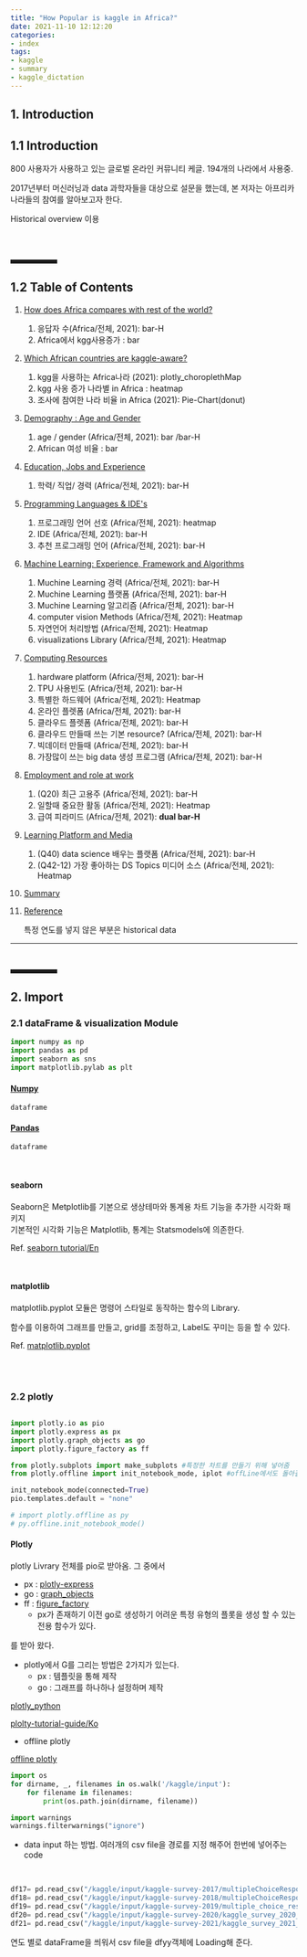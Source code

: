 ```yaml
---
title: "How Popular is kaggle in Africa?"
date: 2021-11-10 12:12:20
categories:
- index
tags:
- kaggle
- summary
- kaggle_dictation
---
```




## 1. Introduction
## 1.1 Introduction

800 사용자가 사용하고 있는 글로벌 온라인 커뮤니티 케글. 194개의 나라에서 사용중.

2017년부터 머신러닝과 data 과학자들을 대상으로 설문을 했는데, 본 저자는 아프리카 나라들의 참여를 알아보고자 한다. 

Historical overview 이용 

<br><br>

<hr style="border: solid; 20px; #ff0011; width: 15%;">

## 1.2 **Table of Contents**

1. [How does Africa compares with rest of the world?](#1)
   1. 응답자 수(Africa/전체, 2021): bar-H 
   2. Africa에서 kgg사용증가 : bar
2. [Which African countries are kaggle-aware?](#2)
   1. kgg을 사용하는 Africa나라 (2021): plotly_choroplethMap
   2. kgg 사옹 증가 나라별 in Africa : heatmap
   3. 조사에 참여한 나라 비율 in Africa (2021): Pie-Chart(donut)
3. [Demography : Age and Gender](#3)
   1. age / gender (Africa/전체, 2021): bar /bar-H
   2. African 여성 비율 : bar
4. [Education, Jobs and Experience](#4)
   1. 학력/ 직업/ 경력 (Africa/전체, 2021): bar-H 
5. [Programming Languages & IDE's](#5)
   1. 프로그래밍 언어 선호 (Africa/전체, 2021): heatmap
   2. IDE (Africa/전체, 2021): bar-H 
   3. 추천 프로그래밍 언어 (Africa/전체, 2021):  bar-H 
6. [Machine Learning: Experience, Framework and Algorithms](#6)
   1. Muchine Learning 경력 (Africa/전체, 2021): bar-H 
   2. Muchine Learning 플랫폼 (Africa/전체, 2021): bar-H 
   3. Muchine Learning 알고리즘 (Africa/전체, 2021): bar-H 
   4. computer vision Methods (Africa/전체, 2021): Heatmap
   5. 자연언어 처리방법 (Africa/전체, 2021): Heatmap
   6. visualizations Library (Africa/전체, 2021): Heatmap
7. [Computing Resources](#7)
   1. hardware platform (Africa/전체, 2021): bar-H 
   2. TPU 사용빈도 (Africa/전체, 2021): bar-H 
   3. 특별한 하드웨어 (Africa/전체, 2021): Heatmap
   4. 온라인 플렛폼 (Africa/전체, 2021): bar-H 
   5. 클라우드 플렛폼 (Africa/전체, 2021): bar-H 
   6. 클라우드 만들때 쓰는 기본 resource? (Africa/전체, 2021): bar-H
   7. 빅데이터 만들때 (Africa/전체, 2021): bar-H
   8. 가장많이 쓰는 big data 생성 프로그램 (Africa/전체, 2021): bar-H
8. [Employment and role at work](#8)
   1. (Q20) 최근 고용주 (Africa/전체, 2021): bar-H
   2. 일할때 중요한 활동 (Africa/전체, 2021): Heatmap
   3. 급여 피라미드  (Africa/전체, 2021): **dual bar-H**
9. [Learning Platform and Media](#9)
   1. (Q40) data science 배우는 플랫폼 (Africa/전체, 2021): bar-H
   2. (Q42-12) 가장 좋아하는 DS Topics 미디어 소스 (Africa/전체, 2021): Heatmap
10. [Summary](#10)
11. [Reference](#11)

    특정 연도를 넣지 않은 부분은 historical data


<hr>
<br>
<hr style="border: solid; 20px; #ff0011; width: 15%;">

## 2. Import
### 2.1 dataFrame & visualization Module

```python
import numpy as np
import pandas as pd
import seaborn as sns
import matplotlib.pylab as plt
```

#### [Numpy](https://yoonhwa-p.github.io/2021/11/01/Numpy/) <br>
    dataframe
#### [Pandas](https://yoonhwa-p.github.io/2021/11/02/Pandas/) <br>
    dataframe
<br>

#### seaborn 

Seaborn은 Metplotlib를 기본으로 생상테마와 통계용 차트 기능을 추가한 시각화 패키지 <br>
기본적인 시각화 기능은 Matplotlib, 통계는 Statsmodels에 의존한다. <br>

Ref. [seaborn tutorial/En](http://seaborn.pydata.org/tutorial.html)

<br>

#### matplotlib 

matplotlib.pyplot 모듈은 명령어 스타일로 동작하는 함수의 Library.

함수를 이용하여 그래프를 만들고, grid를 조정하고, Label도 꾸미는 등을 할 수 있다.

Ref. [matplotlib.pyplot](https://wikidocs.net/92071)

<br><br>


### 2.2 plotly

```python

import plotly.io as pio
import plotly.express as px
import plotly.graph_objects as go
import plotly.figure_factory as ff

from plotly.subplots import make_subplots #특정한 차트를 만들기 위해 넣어줌
from plotly.offline import init_notebook_mode, iplot #offLine에서도 돌아갈 수 있게 해줌

init_notebook_mode(connected=True)
pio.templates.default = "none"

# import plotly.offline as py
# py.offline.init_notebook_mode()
```

#### Plotly

plotly Livrary 전체를 pio로 받아옴.
그 중에서 

- px : [plotly-express](https://plotly.com/python/plotly-express/)
- go : [graph_objects](https://plotly.com/python/reference/) 
- ff : [figure_factory](https://plotly.com/python/figure-factories/)
  - px가 존재하기 이전 go로 생성하기 어려운 특정 유형의 플롯을 생성 할 수 있는 전용 함수가 있다.

를 받아 왔다. 


+ plotly에서 G를 그리는 방법은 2가지가 있는다.
  + px : 템플릿을 통해 제작
  + go : 그래프를 하나하나 설정하며 제작
  
    
[plotly_python](https://plotly.com/python/)

[plolty-tutorial-guide/Ko](https://data101.oopy.io/plolty-tutorial-guide-in-korean)


+ offline plotly 

[offline plotly](https://wooiljeong.github.io/python/python_plotly/)



```python
import os
for dirname, _, filenames in os.walk('/kaggle/input'):
    for filename in filenames:
        print(os.path.join(dirname, filename))

import warnings
warnings.filterwarnings("ignore")
```

- data input 하는 방법.
 여러개의 csv file을 경로를 지정 해주어 한번에 넣어주는 code

<br>



```python
df17= pd.read_csv("/kaggle/input/kaggle-survey-2017/multipleChoiceResponses.csv", encoding="ISO-8859-1")
df18= pd.read_csv("/kaggle/input/kaggle-survey-2018/multipleChoiceResponses.csv", )
df19= pd.read_csv("/kaggle/input/kaggle-survey-2019/multiple_choice_responses.csv", )
df20= pd.read_csv("/kaggle/input/kaggle-survey-2020/kaggle_survey_2020_responses.csv", )
df21= pd.read_csv("/kaggle/input/kaggle-survey-2021/kaggle_survey_2021_responses.csv", )
```


연도 별로 dataFrame을 씌워서 csv file을 dfyy객체에 Loading해 준다. 

